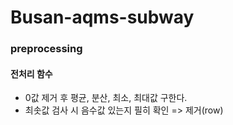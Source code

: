 # Busan-aqms-subway

### preprocessing
#### 전처리 함수
- 0값 제거 후 평균, 분산, 최소, 최대값 구한다.
- 최솟값 검사 시 음수값 있는지 필히 확인 => 제거(row)
